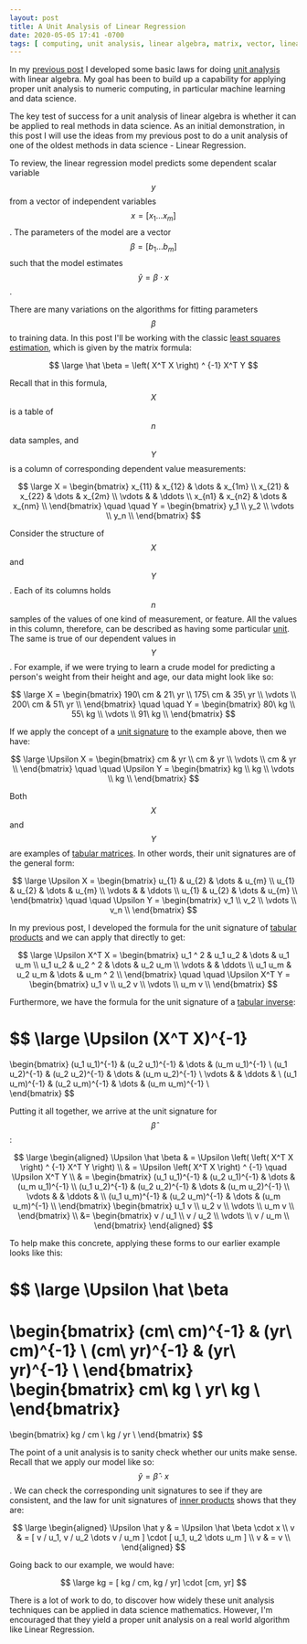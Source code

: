 ```yaml
---
layout: post
title: A Unit Analysis of Linear Regression
date: 2020-05-05 17:41 -0700
tags: [ computing, unit analysis, linear algebra, matrix, vector, linear regression, machine learning ]
---
```


In my
[previous post](http://erikerlandson.github.io/blog/2020/05/01/unit-analysis-for-linear-algebra/)
I developed some basic laws for doing
[unit analysis](https://en.wikipedia.org/wiki/Dimensional_analysis)
with linear algebra.
My goal has been to build up a capability for applying proper unit analysis to numeric computing,
in particular machine learning and data science.

The key test of success for a unit analysis of linear algebra is whether it can be applied to real methods in data science.
As an initial demonstration, in this post I will use the ideas from my previous post to do a unit analysis of
one of the oldest methods in data science - Linear Regression.

To review, the linear regression model predicts some dependent scalar variable $$ y $$ from a vector of independent variables
$$ x = [ x_1 \dots x_m ] $$.
The parameters of the model are a vector $$ \beta = [ b_1 \dots b_m ] $$ such that the model estimates
$$ \hat y = \beta \cdot x $$.

There are many variations on the algorithms for fitting parameters $$ \beta $$ to training data.
In this post I'll be working with the classic
[least squares estimation](https://en.wikipedia.org/wiki/Linear_regression#Least-squares_estimation_and_related_techniques),
which is given by the matrix formula:

$$
\large
\hat \beta = \left( X^T X \right) ^ {-1} X^T Y
$$

Recall that in this formula, $$ X $$ is a table of $$ n $$ data samples,
and $$ Y $$ is a column of corresponding dependent value measurements:

$$
\large
X =
\begin{bmatrix}
x_{11} & x_{12} & \dots & x_{1m} \\
x_{21} & x_{22} & \dots & x_{2m} \\
\vdots & & \ddots \\
x_{n1} & x_{n2} & \dots & x_{nm} \\
\end{bmatrix}
\quad \quad
Y =
\begin{bmatrix}
y_1 \\
y_2 \\
\vdots \\
y_n \\
\end{bmatrix}
$$

Consider the structure of $$ X $$ and $$ Y $$.
Each of its columns holds $$ n $$ samples of the values of one kind of measurement, or feature.
All the values in this column, therefore, can be described as having some particular
[unit](https://en.wikipedia.org/wiki/Unit_of_measurement).
The same is true of our dependent values in $$ Y $$.
For example, if we were trying to learn a crude model for predicting a person's
weight from their height and age, our data might look like so:

$$
\large
X =
\begin{bmatrix}
190\ cm & 21\ yr \\
175\ cm & 35\ yr \\
\vdots \\
200\ cm & 51\ yr \\
\end{bmatrix}
\quad \quad
Y =
\begin{bmatrix}
80\ kg \\
55\ kg \\
\vdots \\
91\ kg \\
\end{bmatrix}
$$

If we apply the concept of a
[unit signature](http://erikerlandson.github.io/blog/2020/05/01/unit-analysis-for-linear-algebra/#the-unit-signature-operator-upsilon)
to the example above, then we have:

$$
\large
\Upsilon X =
\begin{bmatrix}
cm &  yr \\
cm &  yr \\
\vdots \\
cm &  yr \\
\end{bmatrix}
\quad \quad
\Upsilon Y =
\begin{bmatrix}
kg \\
kg \\
\vdots \\
kg \\
\end{bmatrix}
$$

Both $$ X $$ and $$ Y $$ are examples of
[tabular matrices](http://erikerlandson.github.io/blog/2020/05/01/unit-analysis-for-linear-algebra/#tabular-data-matrices).
In other words, their unit signatures are of the general form:

$$
\large
\Upsilon X =
\begin{bmatrix}
u_{1} & u_{2} & \dots & u_{m} \\
u_{1} & u_{2} & \dots & u_{m} \\
\vdots & & \ddots \\
u_{1} & u_{2} & \dots & u_{m} \\
\end{bmatrix}
\quad \quad
\Upsilon Y =
\begin{bmatrix}
v_1 \\
v_2 \\
\vdots \\
v_n \\
\end{bmatrix}
$$

In my previous post, I developed the formula for the unit signature of
[tabular products](http://erikerlandson.github.io/blog/2020/05/01/unit-analysis-for-linear-algebra/#generalized-tabular-product)
and we can apply that directly to get:

$$
\large
\Upsilon X^T X =
\begin{bmatrix}
u_1 ^ 2 & u_1 u_2 & \dots & u_1 u_m \\
u_1 u_2 & u_2 ^ 2 & \dots & u_2 u_m \\
\vdots & & \ddots \\
u_1 u_m & u_2 u_m  & \dots & u_m ^ 2 \\
\end{bmatrix}
\quad \quad
\Upsilon X^T Y =
\begin{bmatrix}
u_1 v \\
u_2 v \\
\vdots \\
u_m v \\
\end{bmatrix}
$$

Furthermore, we have the formula for the unit signature of a
[tabular inverse](http://erikerlandson.github.io/blog/2020/05/01/unit-analysis-for-linear-algebra/#unit-signature-of-a-tabular-inverse-x-t-y-1):

$$
\large
\Upsilon (X^T X)^{-1}
=
\begin{bmatrix}
  (u_1 u_1)^{-1} & (u_2 u_1)^{-1} & \dots  & (u_m u_1)^{-1} \\
  (u_1 u_2)^{-1} & (u_2 u_2)^{-1} & \dots  & (u_m u_2)^{-1} \\
  \vdots         &                & \ddots & \\
  (u_1 u_m)^{-1} & (u_2 u_m)^{-1} & \dots  & (u_m u_m)^{-1} \\  
\end{bmatrix}
$$

Putting it all together, we arrive at the unit signature for $$ \hat \beta $$:

$$
\large
\begin{aligned}
\Upsilon \hat \beta
& =
\Upsilon \left( \left( X^T X \right) ^ {-1} X^T Y \right) \\
& =
\Upsilon \left( X^T X \right) ^ {-1} \quad \Upsilon X^T Y \\
& = 
\begin{bmatrix}
  (u_1 u_1)^{-1} & (u_2 u_1)^{-1} & \dots  & (u_m u_1)^{-1} \\
  (u_1 u_2)^{-1} & (u_2 u_2)^{-1} & \dots  & (u_m u_2)^{-1} \\
  \vdots         &                & \ddots & \\
  (u_1 u_m)^{-1} & (u_2 u_m)^{-1} & \dots  & (u_m u_m)^{-1} \\  
\end{bmatrix}
\begin{bmatrix}
u_1 v \\
u_2 v \\
\vdots \\
u_m v \\
\end{bmatrix} \\
&=
\begin{bmatrix}
v / u_1 \\
v / u_2 \\
\vdots \\
v / u_m \\
\end{bmatrix}
\end{aligned}
$$

To help make this concrete, applying these forms to our earlier example looks like this:

$$
\large
\Upsilon \hat \beta
=
\begin{bmatrix}
(cm\ cm)^{-1} & (yr\ cm)^{-1} \\
(cm\ yr)^{-1} & (yr\ yr)^{-1} \\
\end{bmatrix}
\begin{bmatrix}
cm\ kg \\
yr\ kg \\
\end{bmatrix}
=
\begin{bmatrix}
kg / cm \\
kg / yr \\
\end{bmatrix}
$$

The point of a unit analysis is to sanity check whether our units make sense.
Recall that we apply our model like so: $$ \hat y = \hat \beta \cdot x $$.
We can check the corresponding unit signatures to see if they are consistent,
and the law for unit signatures of
[inner products](http://erikerlandson.github.io/blog/2020/05/01/unit-analysis-for-linear-algebra/#unit-signature-of-vector-products)
shows that they are:

$$
\large
\begin{aligned}
\Upsilon \hat y & = \Upsilon \hat \beta \cdot x \\
v & = [ v / u_1, v / u_2 \dots v / u_m ] \cdot [ u_1, u_2 \dots u_m ] \\
v & = v \\
\end{aligned}
$$

Going back to our example, we would have:

$$
\large
kg = [ kg / cm, kg / yr] \cdot [cm, yr]
$$

There is a lot of work to do, to discover how widely these unit analysis techniques can be applied in data science mathematics.
However, I'm encouraged that they yield a proper unit analysis on a real world algorithm like Linear Regression.

